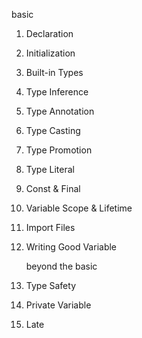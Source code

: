 basic
1. Declaration
2. Initialization
3. Built-in Types
4. Type Inference
5. Type Annotation
6. Type Casting
7. Type Promotion
8. Type Literal
9. Const & Final
10. Variable Scope & Lifetime
11. Import Files
12. Writing Good Variable

    beyond the basic
13. Type Safety
14. Private Variable
15. Late
